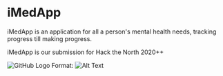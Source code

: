 # iMedApp
iMedApp is an application for all a person's mental health needs, tracking progress till making progress.

iMedApp is our submission for Hack the North 2020++

![GitHub Logo](/images/logo.png)
Format: ![Alt Text](url)
